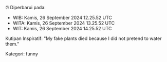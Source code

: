 ⏰ Diperbarui pada:
- WIB: Kamis, 26 September 2024 12.25.52 UTC
- WITA: Kamis, 26 September 2024 13.25.52 UTC
- WIT: Kamis, 26 September 2024 14.25.52 UTC

Kutipan Inspiratif:
"My fake plants died because I did not pretend to water them."


Kategori: funny

